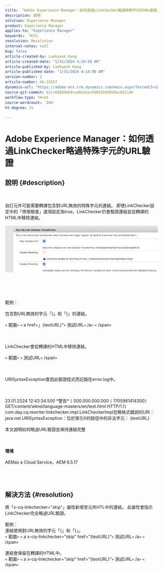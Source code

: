 ```yaml
---
title: 「Adobe Experience Manager：如何透過LinkChecker略過特殊字元的URL驗證」
description: 說明
solution: Experience Manager
product: Experience Manager
applies-to: "Experience Manager"
keywords: 「KCS」
resolution: Resolution
internal-notes: null
bug: false
article-created-by: Laehyeok Kang
article-created-date: "1/31/2024 4:10:50 AM"
article-published-by: Laehyeok Kang
article-published-date: "1/31/2024 4:14:00 AM"
version-number: 2
article-number: KA-23557
dynamics-url: "https://adobe-ent.crm.dynamics.com/main.aspx?forceUCI=1&pagetype=entityrecord&etn=knowledgearticle&id=3b6ac3b4-eebf-ee11-9079-6045bd0061cb"
source-git-commit: b1cc6d02dab9caa6e2eac59855b95020ac0d1146
workflow-type: tm+mt
source-wordcount: '243'
ht-degree: 1%

---
```


# Adobe Experience Manager：如何透過LinkChecker略過特殊字元的URL驗證

## 說明 {#description}

<br><br>自訂元件可能需要轉譯包含對URL無效的特殊字元的連結。 即使LinkChecker設定中的「停用檢查」選項設定為true，LinkChecker仍會驗證連結並從轉譯的HTML中移除連結。<br><br>![](assets/___416ac3b4-eebf-ee11-9079-6045bd0061cb___.png)<br><br> <br><br><br><br>範例：<br><br>包含對URL無效的字元「{」和「}」的連結。 <br><br>`<` 範圍`>` `<` a href=」{testURL}&quot;`>` 測試URL`<` /a`>` `<` /span`>` <br><br> <br><br>LinkChecker會從轉譯的HTML中移除連結。<br><br>`<` 範圍`>` `>` 測試URL`<` /span`>` <br><br> <br><br>URISyntaxException會因此驗證程式而記錄在error.log中。<br><br> <br><br>23.01.2024 12:43:34.500 \*警告\* `[` 000.000.000.000 `[` 1705981414300`]`  GET/content/wknd/language-masters/en/test.html HTTP/1.1`]`  com.day.cq.rewriter.linkchecker.impl.LinkCheckerImpl忽略格式錯誤的URI： java.net.URISyntaxException：位於索引0的路徑中的非法字元： {testURL}<br><br>本文說明如何略過URL驗證並保持連結完整<br><br> <br><br><b>環境</b><br><br>AEMas a Cloud Service，AEM 6.5.17<br><br><br><br>

## 解決方法 {#resolution}

將「x-cq-linkchecker=&quot;skip&quot;」屬性新增至元件HTL中的連結。 此屬性會指示LinkChecker完全略過URL驗證。<br> <br>範例：<br>連結使用對URL無效的字元「{」和「}」。 <br>`<` 範圍`>` `<` a x-cq-linkchecker=&quot;skip&quot; href=&quot;{testURL}&quot;`>` 測試URL`<` /a`>` `<` /span`>` <br> <br>連結會保留在轉譯的HTML中。<br>`<` 範圍`>` `<` a x-cq-linkchecker=&quot;skip&quot; href=&quot;{testURL}&quot;`>` 測試URL`<` /a`>` `<` /span`>`  <br> 